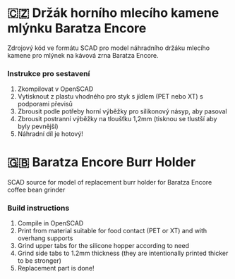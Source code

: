 # 🇨🇿 Držák horního mlecího kamene mlýnku Baratza Encore
Zdrojový kód ve formátu SCAD pro model náhradního držáku mlecího kamene pro mlýnek na kávová zrna Baratza Encore.
### Instrukce pro sestavení
1. Zkompilovat v OpenSCAD
2. Vytisknout z plastu vhodného pro styk s jídlem (PET nebo XT) s podporami převisů
3. Zbrousit podle potřeby horní výběžky pro silikonový násyp, aby pasoval
4. Zbrousit postranní výběžky na tloušťku 1,2mm (tisknou se tlustší aby byly pevnější)
5. Náhradní díl je hotový!

# 🇬🇧 Baratza Encore Burr Holder
SCAD source for model of replacement burr holder for Baratza Encore coffee bean grinder
### Build instructions
1. Compile in OpenSCAD
2. Print from material suitable for food contact (PET or XT) and with overhang supports
3. Grind upper tabs for the silicone hopper according to need
4. Grind side tabs to 1.2mm thickness (they are intentionally printed thicker to be stronger)
5. Replacement part is done!